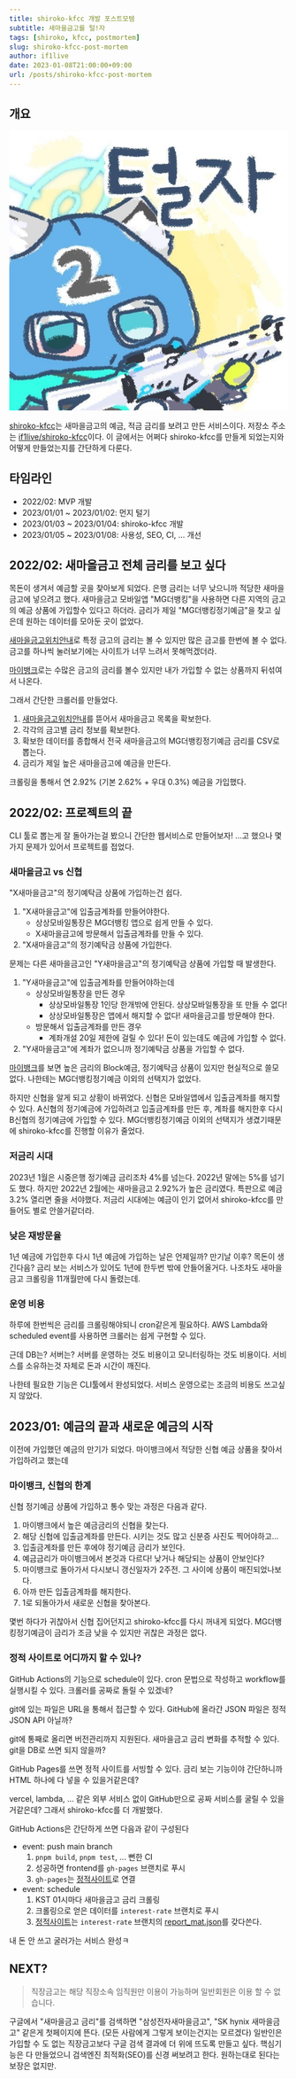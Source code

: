 ```yaml
---
title: shiroko-kfcc 개발 포스트모템
subtitle: 새마을금고를 털!자
tags: [shiroko, kfcc, postmortem]
slug: shiroko-kfcc-post-mortem
author: if1live
date: 2023-01-08T21:00:00+09:00
url: /posts/shiroko-kfcc-post-mortem
---
```


## 개요

![shiroko](shiroko-square.jpg)

[shiroko-kfcc][shiroko-kfcc-site]는 새마을금고의 예금, 적금 금리를 보려고 만든 서비스이다.
저장소 주소는 [if1live/shiroko-kfcc][shiroko-kfcc-repo]이다.
이 글에서는 어쩌다 shiroko-kfcc를 만들게 되었는지와 어떻게 만들었는지를 간단하게 다룬다.

## 타임라인

* 2022/02: MVP 개발
* 2023/01/01 ~ 2023/01/02: 먼지 털기
* 2023/01/03 ~ 2023/01/04: shiroko-kfcc 개발
* 2023/01/05 ~ 2023/01/08: 사용성, SEO, CI, ... 개선

## 2022/02: 새마을금고 전체 금리를 보고 싶다

목돈이 생겨서 예금할 곳을 찾아보게 되었다.
은행 금리는 너무 낮으니까 적당한 새마을금고에 넣으려고 했다.
새마을금고 모바일앱 "MG더뱅킹"을 사용하면 다른 지역의 금고의 예금 상품에 가입할수 있다고 하더라.
금리가 제일 "MG더뱅킹정기예금"을 찾고 싶은데 원하는 데이터를 모아둔 곳이 없었다.

[새마을금고위치안내][kfcc-map]로 특정 금고의 금리는 볼 수 있지만 많은 금고를 한번에 볼 수 없다.
금고를 하나씩 눌러보기에는 사이트가 너무 느려서 못해먹겠더라.

[마이뱅크][mibank-site]로는 수많은 금고의 금리를 볼수 있지만 내가 가입할 수 없는 상품까지 뒤섞여서 나온다.

그래서 간단한 크롤러를 만들었다.

1. [새마을금고위치안내][kfcc-map]를 뜯어서 새마을금고 목록을 확보한다.
2. 각각의 금고별 금리 정보를 확보한다.
3. 확보한 데이터를 종합해서 전국 새마을금고의 MG더뱅킹정기예금 금리를 CSV로 뽑는다.
4. 금리가 제일 높은 새마을금고에 예금을 만든다.

크롤링을 통해서 연 2.92% (기본 2.62% + 우대 0.3%) 예금을 가입했다.

## 2022/02: 프로젝트의 끝

CLI 툴로 뽑는게 잘 돌아가는걸 봤으니 간단한 웹서비스로 만들어보자!
...고 했으나 몇가지 문제가 있어서 프로젝트를 접었다.

### 새마을금고 vs 신협

"X새마을금고"의 정기예탁금 상품에 가입하는건 쉽다.

1. "X새마을금고"에 입출금계좌를 만들어야한다.
	* 상상모바일통장은 MG더뱅킹 앱으로 쉽게 만들 수 있다.
	* X새마을금고에 방문해서 입출금계좌를 만들 수 있다.
2. "X새마을금고"의 정기예탁금 상품에 가입한다.

문제는 다른 새마을금고인 "Y새마을금고"의 정기예탁금 상품에 가입할 때 발생한다.

1. "Y새마을금고"에 입출금계좌를 만들어야하는데
	* 상상모바일통장을 만든 경우
		* 상상모바일통장 1인당 한개밖에 안된다. 상상모바일통장을 또 만들 수 없다!
		* 상상모바일통장은 앱에서 해지할 수 없다! 새마을금고를 방문해야 한다.
	* 방문해서 입출금계좌를 만든 경우
		* 계좌개설 20일 제한에 걸릴 수 있다! 돈이 있는데도 예금에 가입할 수 없다.
2. "Y새마을금고"에 계좌가 없으니까 정기예탁금 상품을 가입할 수 없다.

[마이뱅크][mibank-site]를 보면 높은 금리의 Block예금, 정기예탁금 상품이 있지만 현실적으로 쓸모 없다.
나한테는 MG더뱅킹정기예금 이외의 선택지가 없었다.

하지만 신협을 알게 되고 상황이 바뀌었다.
신협은 모바일앱에서 입출금계좌를 해지할 수 있다.
A신협의 정기예금에 가입하려고 입출금계좌를 만든 후, 계좌를 해지한후 다시 B신협의 정기예금에 가입할 수 있다.
MG더뱅킹정기예금 이외의 선택지가 생겼기때문에 shiroko-kfcc를 진행할 이유가 줄었다.

### 저금리 시대

2023년 1월은 시중은행 정기예금 금리조차 4%를 넘는다. 2022년 말에는 5%를 넘기도 했다.
하지만 2022년 2월에는 새마을금고 2.92%가 높은 금리였다. 특판으로 예금 3.2% 열리면 줄을 서야했다.
저금리 시대에는 예금이 인기 없어서 shiroko-kfcc를 만들어도 별로 안쓸거같더라.

### 낮은 재방문율

1년 예금에 가입한후 다시 1년 예금에 가입하는 날은 언제일까? 만기날 이후? 목돈이 생긴다음?
금리 보는 서비스가 있어도 1년에 한두번 밖에 안들어올거다.
나조차도 새마을금고 크롤링을 11개월만에 다시 돌렸는데.

### 운영 비용

하루에 한번씩은 금리를 크롤링해야되니 cron같은게 필요하다.
AWS Lambda와 scheduled event를 사용하면 크롤러는 쉽게 구현할 수 있다.

근데 DB는? 서버는?
서버를 운영하는 것도 비용이고 모니터링하는 것도 비용이다.
서비스를 소유하는것 자체로 돈과 시간이 깨진다.

나한테 필요한 기능은 CLI툴에서 완성되었다.
서비스 운영으로는 조금의 비용도 쓰고싶지 않았다.

## 2023/01: 예금의 끝과 새로운 예금의 시작

이전에 가입했던 예금의 만기가 되었다.
마이뱅크에서 적당한 신협 예금 상품을 찾아서 가입하려고 했는데

### 마이뱅크, 신협의 한계

신협 정기예금 상품에 가입하고 통수 맞는 과정은 다음과 같다.

1. 마이뱅크에서 높은 예금금리의 신협을 찾는다.
2. 해당 신협에 입출금계좌를 만든다. 시키는 것도 많고 신분증 사진도 찍어야하고...
3. 입출금계좌를 만든 후에야 정기예금 금리가 보인다.
4. 예금금리가 마이뱅크에서 본것과 다르다! 낮거나 해당되는 상품이 안보인다?
5. 마이뱅크로 돌아가서 다시보니 갱신일자가 2주전. 그 사이에 상품이 매진되었나보다.
6. 아까 만든 입출금계좌를 해지한다.
7. 1로 되돌아가서 새로운 신협을 찾아본다.

몇번 하다가 귀찮아서 신협 집어던지고 shiroko-kfcc를 다시 꺼내게 되었다.
MG더뱅킹정기예금이 금리가 조금 낮을 수 있지만 귀찮은 과정은 없다.

### 정적 사이트로 어디까지 할 수 있나?

GitHub Actions의 기능으로 schedule이 있다.
cron 문법으로 작성하고 workflow를 실행시킬 수 있다.
크롤러를 공짜로 돌릴 수 있겠네?

git에 있는 파일은 URL을 통해서 접근할 수 있다.
GitHub에 올라간 JSON 파일은 정적 JSON API 아닐까?

git에 통째로 올리면 버전관리까지 지원된다.
새마을금고 금리 변화를 추적할 수 있다.
git을 DB로 쓰면 되지 않을까?

GitHub Pages를 쓰면 정적 사이트를 서빙할 수 있다.
금리 보는 기능이야 간단하니까 HTML 하나에 다 넣을 수 있을거같은데?

vercel, lambda, ... 같은 외부 서비스 없이 GitHub만으로 공짜 서비스를 굴릴 수 있을거같은데?
그래서 shiroko-kfcc를 더 개발했다.

GitHub Actions은 간단하게 쓰면 다음과 같이 구성된다

* event: push main branch
	1. `pnpm build`, `pnpm test`, ... 뻔한 CI
	2. 성공하면 frontend를 `gh-pages` 브랜치로 푸시
	3. `gh-pages`는 [정적사이트][shiroko-kfcc-site]로 연결
* event: schedule
	1. KST 01시마다 새마을금고 금리 크롤링
	2. 크롤링으로 얻은 데이터를 `interest-rate` 브랜치로 푸시
	3. [정적사이트][shiroko-kfcc-site]는 `interest-rate` 브랜치의 [report_mat.json][report-json]를 갖다쓴다.

내 돈 안 쓰고 굴러가는 서비스 완성ㅋ

## NEXT?

> 직장금고는 해당 직장소속 임직원만 이용이 가능하며 일반회원은 이용 할 수 없습니다.

구글에서 "새마을금고 금리"를 검색하면 "삼성전자새마을금고", "SK hynix 새마을금고" 같은게 첫페이지에 뜬다.
(모든 사람에게 그렇게 보이는건지는 모르겠다)
일반인은 가입할 수 도 없는 직장금고보다 구글 검색 결과에 더 위에 뜨도록 만들고 싶다.
핵심기능은 다 만들었으니 검색엔진 최적화(SEO)를 신경 써보려고 한다.
원하는대로 된다는 보장은 없지만.

[shiroko-kfcc-repo]: https://github.com/if1live/shiroko-kfcc
[shiroko-kfcc-site]: https://if1live.github.io/shiroko-kfcc/
[kfcc-map]: https://www.kfcc.co.kr/map/main.do
[mibank-site]: https://misaving.mibank.me/deposit
[report-json]: https://github.com/if1live/shiroko-kfcc/blob/interest-rate/summary/report_mat.json

